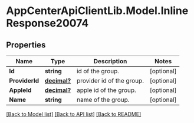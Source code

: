 # AppCenterApiClientLib.Model.InlineResponse20074
## Properties

Name | Type | Description | Notes
------------ | ------------- | ------------- | -------------
**Id** | **string** | id of the group. | [optional] 
**ProviderId** | [**decimal?**](BigDecimal.md) | provider id of the group. | [optional] 
**AppleId** | [**decimal?**](BigDecimal.md) | apple id of the group. | [optional] 
**Name** | **string** | name of the group. | [optional] 

[[Back to Model list]](../README.md#documentation-for-models) [[Back to API list]](../README.md#documentation-for-api-endpoints) [[Back to README]](../README.md)

